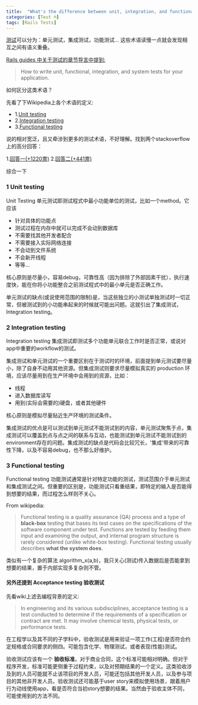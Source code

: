 ```yaml
---
title:  "What's the difference between unit, integration, and functional tests"
categories: [Test ℗]
tags: [Rails Tests]
---
```


[测试](https://en.wikipedia.org/wiki/Software_testing)可以分为：单元测试，集成测试，功能测试... 这些术语读慢一点就会发现相互之间有语义重叠。

[Rails guides 中关于测试的章节导言中提到:](http://guides.rubyonrails.org/testing.html)

> How to write unit, functional, integration, and system tests for your application.

如何区分这类术语？

先看了下Wikipedia上各个术语的定义:

- 1.[Unit testing](https://en.wikipedia.org/wiki/Unit_testing)
- 2.[Integration testing](https://en.wikipedia.org/wiki/Integration_testing)
- 3.[Functional testing](https://en.wikipedia.org/wiki/Functional_testing)

说的相对宽泛，且又牵涉到更多的测试术语，不好理解。找到两个stackoverflow上的高分回答：

1.[回答一(+1220票)](https://stackoverflow.com/questions/4904096/whats-the-difference-between-unit-functional-acceptance-and-integration-test)
2.[回答二(+441票)](https://stackoverflow.com/questions/5357601/whats-the-difference-between-unit-tests-and-integration-tests)

综合一下

### 1 Unit testing

Unit Testing 单元测试即测试程式中最小功能单位的测试，比如一个method。它应该
- 针对具体的功能点
- 测试过程在内存中就可以完成不会动到数据库
- 不需要找其他开发者配合
- 不需要接入实际网络连接
- 不会动到文件系统
- 不会新开线程
- 等等...

核心原则是尽量小，容易debug，可靠性高（因为排除了外部因素干扰），执行速度快，能在你将小功能整合之前测试程式中的最小单元是否正确工作。

单元测试的缺点(或说使用范围的限制)是，当这些独立的小测试单独测试时一切正常，但被测试到的小功能串起来的时候就可能出问题。这就引出了集成测试，Integration testing。

### 2 Integration testing

Integration testing 集成测试即测试多个功能单元联合工作时是否正常，或说对app中重要的workflow的测试。

集成测试和单元测试的一个重要区别在于测试时的环境，前面提到单元测试要尽量小，除了自身不动用其他资源。但集成测试则要求尽量模拟真实的 production 环境，应该尽量用到在生产环境中会用到的资源，比如：

- 线程
- 进入数据库读写
- 用到(实际会需要的)硬盘，或者其他硬件

核心原则是模拟尽量贴近生产环境的测试条件。

集成测试的优点是可以测试到单元测试不能测试到的内容，单元测试聚焦于点，集成测试可以覆盖到点与点之间的联系与互动，也能测试到单元测试不能测试到的environment存在的问题。集成测试的缺点是代码会比较冗长，'集成'带来的可靠性下降，以及不容易debug，也不那么好维护。

### 3 Functional testing

Functional testing 功能测试通常是针对特定功能的测试，测试范围介于单元测试和集成测试之间。但重要的区别是，功能测试只看重结果，即特定的输入是否能得到想要的结果，而过程怎么样则不关心。

From wikipedia:

> Functional testing is a quality assurance (QA) process and a type of **black-box** testing that bases its test cases on the specifications of the software component under test. Functions are tested by feeding them input and examining the output, and internal program structure is rarely considered (unlike white-box testing). Functional testing usually describes **what the system does**.

类似有一个复杂的算法 algorithm_x(a,b)，我只关心(测试)传入数据后是否能拿到想要的结果，置于内部实现多复杂则不管。

#### 另外还提到 Acceptance testing 验收测试

先看wiki上滤去编程背景的定义:

> In engineering and its various subdisciplines, acceptance testing is a test conducted to determine if the requirements of a specification or contract are met. It may involve chemical tests, physical tests, or performance tests.

在工程学以及其不同的子学科中，验收测试是用来验证一项工作(工程)是否符合约定规格或合同要求的侧四。可能包含化学、物理测试，或者表现(性能)测试。

验收测试应该有一个 **验收标准**，对于商业合同，这个标准可能相对明确。但对于程序开发，标准可能更侧重于过程约束，以及对预期结果的一个定义。这类验收涉及到的人员可能就不止该项目的开发人员，可能还包括其他开发人员，以及参与项目的其他非开发人员。验收测试还可能基于user story来模拟使用场景，跟着用户行为动线使用app，看是否符合当初story想要的结果。当然由于验收主体不同，可能使用到的方法不同。

